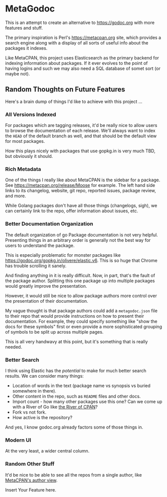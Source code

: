 # MetaGodoc

This is an attempt to create an alternative to https://godoc.org with more
features and stuff.

The primary inspiration is Perl's https://metacpan.org site, which provides a
search engine along with a display of all sorts of useful info about the
packages it indexes.

Like MetaCPAN, this project uses Elasticsearch as the primary backend for
indexing information about packages. If it ever evolves to the point of having
logins and such we may also need a SQL database of somet sort (or maybe not).

## Random Thoughts on Future Features

Here's a brain dump of things I'd like to achieve with this project ...

### All Versions Indexed

For packages which are tagging releases, it'd be really nice to allow users to
browse the documentation of each release. We'll always want to index the
`HEAD` of the default branch as well, and that should be the default view for
most packages.

How this plays nicely with packages that use gopkg.in is very much TBD, but
obviously it should.

### Rich Metadata

One of the things I really like about MetaCPAN is the sidebar for a
package. See https://metacpan.org/release/Moose for example. The left hand
side links to its changelog, website, git repo, reported issues, package
review, and more.

While Golang packages don't have all those things (changelogs, sigh), we can
certainly link to the repo, offer information about issues, etc.

### Better Documentation Organization

The default organization of go Package documentation is not very
helpful. Presenting things in an arbitrary order is generally not the best way
for users to understand the package.

This is especially problematic for monster packages like
<https://godoc.org/gopkg.in/olivere/elastic.v6>. This is so huge that Chrome
has trouble scrolling it sanely.

And finding anything in it is really difficult. Now, in part, that's the fault
of the package author. Splitting this one package up into multiple packages
would greatly improve the presentation.

However, it would still be nice to allow package authors more control over the
presentation of their documentation.

My vague thought is that package authors could add a `metagodoc.json` file to
their repo that would provide instructions on how to present their
documentation. For example, they could specify something like "show the docs
for these symbols" first or even provide a more sophisticated grouping of
symbols to be split up across multiple pages.

This is all very handwavy at this point, but it's something that is really
needed.

### Better Search

I think using Elastic has the *potential* to make for much better search
results. We can consider many things:

* Location of words in the text (package name vs synopsis vs buried somewhere
  in there).
* Other content in the repo, such as `README` files and other docs.
* Import count - how many other packages use this one? Can we come up with a
  River of Go like [the River of
  CPAN](http://neilb.org/2015/04/20/river-of-cpan.html)?
* Fork vs not fork.
* How active is the repository?

And yes, I know godoc.org already factors some of those things in.

### Modern UI

At the very least, a wider central column.

### Random Other Stuff

It'd be nice to be able to see all the repos from a single author, like
[MetaCPAN's author view](https://metacpan.org/author/DROLSKY).

Insert Your Feature here.

